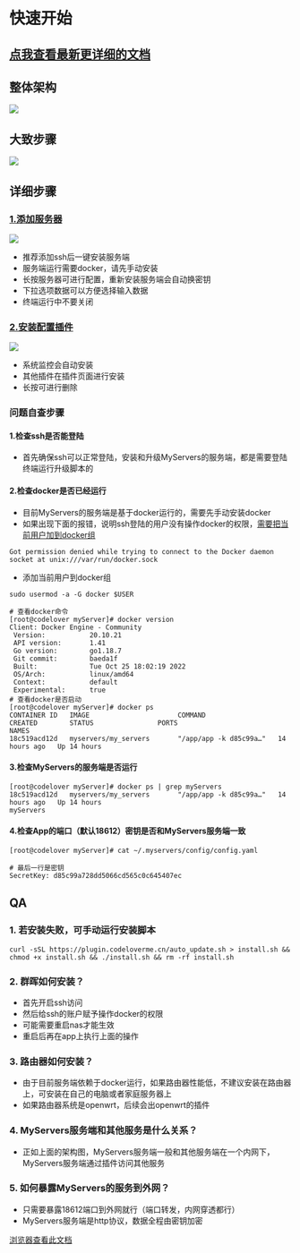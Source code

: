
# 快速开始

## [点我查看最新更详细的文档](https://docs.qq.com/aio/DTGdndmFVZlZldEJS?p=dKEREAv71e2G6cpIU9cMtW)

## 整体架构
[![](https://plugin.codeloverme.cn/img/myservers.png)](https://plugin.codeloverme.cn/img/myservers.png)

## 大致步骤

[![](https://plugin.codeloverme.cn/img/jiaocheng.png)](https://plugin.codeloverme.cn/img/jiaocheng.png)

## 详细步骤

### [1.添加服务器](https://plugin.codeloverme.cn/img/1_add_server.png)
[![](https://plugin.codeloverme.cn/img/1_add_server.png)](https://plugin.codeloverme.cn/img/1_add_server.png)
- 推荐添加ssh后一键安装服务端
- 服务端运行需要docker，请先手动安装
- 长按服务器可进行配置，重新安装服务端会自动换密钥
- 下拉选项数据可以方便选择输入数据
- 终端运行中不要关闭
### [2.安装配置插件](https://plugin.codeloverme.cn/img/2_add_server.png)
[![](https://plugin.codeloverme.cn/img/2_add_server.png)](https://plugin.codeloverme.cn/img/2_add_server.png)
- 系统监控会自动安装
- 其他插件在插件页面进行安装
- 长按可进行删除

### 问题自查步骤

#### 1.检查ssh是否能登陆
- 首先确保ssh可以正常登陆，安装和升级MyServers的服务端，都是需要登陆终端运行升级脚本的 

#### 2.检查docker是否已经运行
- 目前MyServers的服务端是基于docker运行的，需要先手动安装docker
- 如果出现下面的报错，说明ssh登陆的用户没有操作docker的权限，[需要把当前用户加到docker组](https://stackoverflow.com/questions/47854463/docker-got-permission-denied-while-trying-to-connect-to-the-docker-daemon-socke)
```shell
Got permission denied while trying to connect to the Docker daemon socket at unix:///var/run/docker.sock
```

- 添加当前用户到docker组
```shell
sudo usermod -a -G docker $USER
```

```shell
# 查看docker命令
[root@codelover myServer]# docker version
Client: Docker Engine - Community
 Version:           20.10.21
 API version:       1.41
 Go version:        go1.18.7
 Git commit:        baeda1f
 Built:             Tue Oct 25 18:02:19 2022
 OS/Arch:           linux/amd64
 Context:           default
 Experimental:      true
# 查看docker是否启动
[root@codelover myServer]# docker ps
CONTAINER ID   IMAGE                      COMMAND                  CREATED        STATUS                PORTS                                                                                                                                     NAMES
18c519acd12d   myservers/my_servers       "/app/app -k d85c99a…"   14 hours ago   Up 14 hours                
```

#### 3.检查MyServers的服务端是否运行

```shell
[root@codelover myServer]# docker ps | grep myServers
18c519acd12d   myservers/my_servers       "/app/app -k d85c99a…"   14 hours ago   Up 14 hours                                                                                                                                                     myServers
```

#### 4.检查App的端口（默认18612）密钥是否和MyServers服务端一致
```shell
[root@codelover myServer]# cat ~/.myservers/config/config.yaml 

# 最后一行是密钥
SecretKey: d85c99a728dd5066cd565c0c645407ec
```




## QA
### 1. 若安装失败，可手动运行安装脚本
```shell
curl -sSL https://plugin.codeloverme.cn/auto_update.sh > install.sh && chmod +x install.sh && ./install.sh && rm -rf install.sh 
```

### 2. 群晖如何安装？
- 首先开启ssh访问
- 然后给ssh的账户赋予操作docker的权限
- 可能需要重启nas才能生效
- 重启后再在app上执行上面的操作

### 3. 路由器如何安装？
- 由于目前服务端依赖于docker运行，如果路由器性能低，不建议安装在路由器上，可安装在自己的电脑或者家庭服务器上
- 如果路由器系统是openwrt，后续会出openwrt的插件

### 4. MyServers服务端和其他服务是什么关系？
- 正如上面的架构图，MyServers服务端一般和其他服务端在一个内网下，MyServers服务端通过插件访问其他服务

### 5. 如何暴露MyServers的服务到外网？
- 只需要暴露18612端口到外网就行（端口转发，内网穿透都行）
- MyServers服务端是http协议，数据全程由密钥加密



[浏览器查看此文档](https://myservers.codeloverme.cn/doc/)